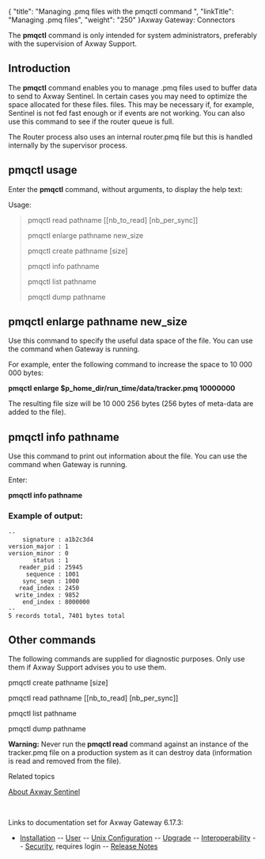 {
    "title": "Managing .pmq files with the pmqctl command ",
    "linkTitle": "Managing .pmq files",
    "weight": "250"
}<span class="mc-variable axway_variables.Component_Long_Name variable">Axway Gateway</span>: Connectors

The <span class="code" style="font-weight: bold;">pmqctl</span> command is only intended for system administrators, preferably with the supervision of Axway Support.

## Introduction

The <span class="code" style="font-weight: bold;">pmqctl</span> command enables you to manage<span class="code"> .pmq</span> files used to buffer data to send to Axway Sentinel. In certain cases you may need to optimize the space allocated for these files. files. This may be necessary if, for example, Sentinel is not fed fast enough or if events are not working. You can also use this command to see if the router queue is full.

The Router process also uses an internal <span class="code">router.pmq</span> file but this is handled internally by the supervisor process.

## pmqctl usage

Enter the <span class="code" style="font-weight: bold;">pmqctl</span> command, without arguments, to display the help text:

Usage:

> pmqctl read pathname \[\[nb\_to\_read\] \[nb\_per\_sync\]\]
>
> pmqctl enlarge pathname new\_size
>
> pmqctl create pathname \[size\]
>
> pmqctl info pathname
>
> pmqctl list pathname
>
> pmqctl dump pathname

## pmqctl enlarge pathname new\_size

Use this command to specify the useful data space of the file. You can use the command when Gateway is running.

For example, enter the following command to increase the space to 10 000 000 bytes:

**pmqctl enlarge $p\_home\_dir/run\_time/data/tracker.pmq 10000000**

The resulting file size will be 10 000 256 bytes (256 bytes of meta-data are added to the file).

## pmqctl info pathname

Use this command to print out information about the file. You can use the command when Gateway is running.

Enter:

**pmqctl info pathname**

### Example of output:


    --
        signature : a1b2c3d4
    version_major : 1
    version_minor : 0
           status : 1
       reader_pid : 25945
         sequence : 1001
        sync_seqn : 1000
       read_index : 2450
      write_index : 9852
        end_index : 8000000
    --
    5 records total, 7401 bytes total

## Other commands

The following commands are supplied for diagnostic purposes. Only use them if Axway Support advises you to use them.

pmqctl create pathname \[size\]

pmqctl read pathname \[\[nb\_to\_read\] \[nb\_per\_sync\]\]

pmqctl list pathname

pmqctl dump pathname

**Warning:** Never run the<span class="code" style="font-weight: bold;"> pmqctl read</span> command against an instance of the <span class="code">tracker.pmq</span> file on a production system as it can destroy data (information is read and removed from the file).

Related topics

[About Axway Sentinel](../)

 

Links to documentation set for Axway Gateway <span class="mc-variable axway_variables.Release_Number variable">6.17.3</span>:

-   [Installation](#) -- [User](#) -- [Unix Configuration](#) -- [Upgrade](#) -- [Interoperability](#) -- [Security](#), requires login -- [Release Notes](#)
